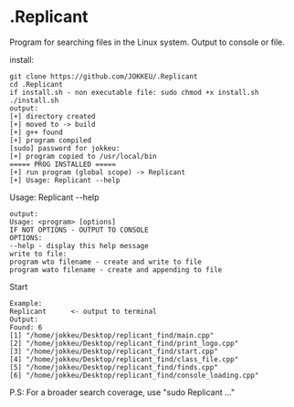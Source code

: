 # .Replicant
Program for searching files in the Linux system. Output to console or file.

install: 
```
git clone https://github.com/JOKKEU/.Replicant
cd .Replicant
if install.sh - non executable file: sudo chmod +x install.sh
./install.sh
output:
[+] directory created
[+] moved to -> build
[+] g++ found
[+] program compiled
[sudo] password for jokkeu: 
[+] program copied to /usr/local/bin
===== PROG INSTALLED =====
[+] run program (global scope) -> Replicant
[+] Usage: Replicant --help

```
Usage: Replicant --help
```
output:
Usage: <program> [options]
IF NOT OPTIONS - OUTPUT TO CONSOLE
OPTIONS: 
--help - display this help message
write to file:
program wto filename - create and write to file
program wato filename - create and appending to file
```
Start
```
Example:
Replicant      <- output to terminal
Output:
Found: 6
[1] "/home/jokkeu/Desktop/replicant_find/main.cpp"
[2] "/home/jokkeu/Desktop/replicant_find/print_logo.cpp"
[3] "/home/jokkeu/Desktop/replicant_find/start.cpp"
[4] "/home/jokkeu/Desktop/replicant_find/class_file.cpp"
[5] "/home/jokkeu/Desktop/replicant_find/finds.cpp"
[6] "/home/jokkeu/Desktop/replicant_find/console_loading.cpp"
```
P.S: For a broader search coverage, use "sudo Replicant ..."

